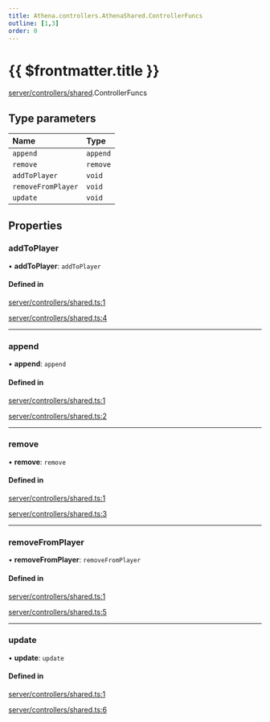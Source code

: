 ```yaml
---
title: Athena.controllers.AthenaShared.ControllerFuncs
outline: [1,3]
order: 0
---
```


# {{ $frontmatter.title }}


[server/controllers/shared](../modules/server_controllers_shared.md).ControllerFuncs

## Type parameters

| Name | Type |
| :------ | :------ |
| `append` | `append` |
| `remove` | `remove` |
| `addToPlayer` | `void` |
| `removeFromPlayer` | `void` |
| `update` | `void` |

## Properties

### addToPlayer

• **addToPlayer**: `addToPlayer`

#### Defined in

[server/controllers/shared.ts:1](https://github.com/Stuyk/altv-athena/blob/d18d8cd/src/core/server/controllers/shared.ts#L1)

[server/controllers/shared.ts:4](https://github.com/Stuyk/altv-athena/blob/d18d8cd/src/core/server/controllers/shared.ts#L4)

___

### append

• **append**: `append`

#### Defined in

[server/controllers/shared.ts:1](https://github.com/Stuyk/altv-athena/blob/d18d8cd/src/core/server/controllers/shared.ts#L1)

[server/controllers/shared.ts:2](https://github.com/Stuyk/altv-athena/blob/d18d8cd/src/core/server/controllers/shared.ts#L2)

___

### remove

• **remove**: `remove`

#### Defined in

[server/controllers/shared.ts:1](https://github.com/Stuyk/altv-athena/blob/d18d8cd/src/core/server/controllers/shared.ts#L1)

[server/controllers/shared.ts:3](https://github.com/Stuyk/altv-athena/blob/d18d8cd/src/core/server/controllers/shared.ts#L3)

___

### removeFromPlayer

• **removeFromPlayer**: `removeFromPlayer`

#### Defined in

[server/controllers/shared.ts:1](https://github.com/Stuyk/altv-athena/blob/d18d8cd/src/core/server/controllers/shared.ts#L1)

[server/controllers/shared.ts:5](https://github.com/Stuyk/altv-athena/blob/d18d8cd/src/core/server/controllers/shared.ts#L5)

___

### update

• **update**: `update`

#### Defined in

[server/controllers/shared.ts:1](https://github.com/Stuyk/altv-athena/blob/d18d8cd/src/core/server/controllers/shared.ts#L1)

[server/controllers/shared.ts:6](https://github.com/Stuyk/altv-athena/blob/d18d8cd/src/core/server/controllers/shared.ts#L6)
